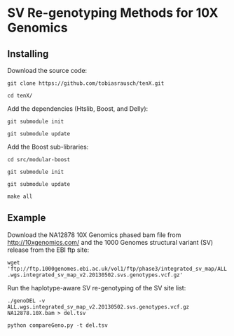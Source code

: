 SV Re-genotyping Methods for 10X Genomics
=========================================

Installing
----------

Download the source code:

`git clone https://github.com/tobiasrausch/tenX.git`

`cd tenX/`

Add the dependencies (Htslib, Boost, and Delly):

`git submodule init`

`git submodule update`

Add the Boost sub-libraries:

`cd src/modular-boost`

`git submodule init`

`git submodule update`

`make all`

Example
-------

Download the NA12878 10X Genomics phased bam file from http://10xgenomics.com/ and the 1000 Genomes structural variant (SV) release from the EBI ftp site:

`wget 'ftp://ftp.1000genomes.ebi.ac.uk/vol1/ftp/phase3/integrated_sv_map/ALL.wgs.integrated_sv_map_v2.20130502.svs.genotypes.vcf.gz'`

Run the haplotype-aware SV re-genotyping of the SV site list:

`./genoDEL -v ALL.wgs.integrated_sv_map_v2.20130502.svs.genotypes.vcf.gz NA12878.10X.bam > del.tsv`

`python compareGeno.py -t del.tsv`
